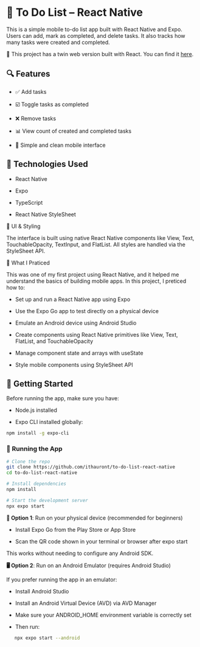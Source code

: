 # 📱 To Do List – React Native

This is a simple mobile to-do list app built with React Native and Expo. Users can add, mark as completed, and delete tasks. It also tracks how many tasks were created and completed.

  🧩 This project has a twin web version built with React. You can find it [here](https://github.com/ithauront/ToDoList).

## 🔍 Features

   * ✅ Add tasks

   * ☑️ Toggle tasks as completed

   * ❌ Remove tasks

   * 📊 View count of created and completed tasks

   * 📱 Simple and clean mobile interface

## 🧪 Technologies Used

   * React Native

   * Expo

   * TypeScript

   * React Native StyleSheet

🎨 UI & Styling

The interface is built using native React Native components like View, Text, TouchableOpacity, TextInput, and FlatList. All styles are handled via the StyleSheet API.

🧠 What I Praticed

This was one of  my first project using React Native, and it helped me understand the basics of building mobile apps. In this project, I preticed how to:

  *  Set up and run a React Native app using Expo

  *  Use the Expo Go app to test directly on a physical device

  *  Emulate an Android device using Android Studio

  *  Create components using React Native primitives like View, Text, FlatList, and TouchableOpacity

  *  Manage component state and arrays with useState

  *  Style mobile components using StyleSheet API



## 🧪 Getting Started

Before running the app, make sure you have:

   * Node.js installed

   * Expo CLI installed globally:
```bash
npm install -g expo-cli
```

### 🚀 Running the App

```bash
# Clone the repo
git clone https://github.com/ithauront/to-do-list-react-native
cd to-do-list-react-native

# Install dependencies
npm install

# Start the development server
npx expo start
```

**📱 Option 1**: Run on your physical device (recommended for beginners)

   * Install Expo Go from the Play Store or App Store

   * Scan the QR code shown in your terminal or browser after expo start

This works without needing to configure any Android SDK.

**🖥️ Option 2**: Run on an Android Emulator (requires Android Studio)

If you prefer running the app in an emulator:

  * Install Android Studio

  *  Install an Android Virtual Device (AVD) via AVD Manager

  *  Make sure your ANDROID_HOME environment variable is correctly set

  *  Then run:

 ```bash 
    npx expo start --android
```
